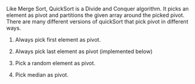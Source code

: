 
Like Merge Sort, QuickSort is a Divide and Conquer algorithm. It picks an element as pivot and partitions the given array around the picked pivot. There are many different versions of quickSort that pick pivot in different ways. 

1. Always pick first element as pivot.

1. Always pick last element as pivot (implemented below)

1. Pick a random element as pivot.

1. Pick median as pivot.

